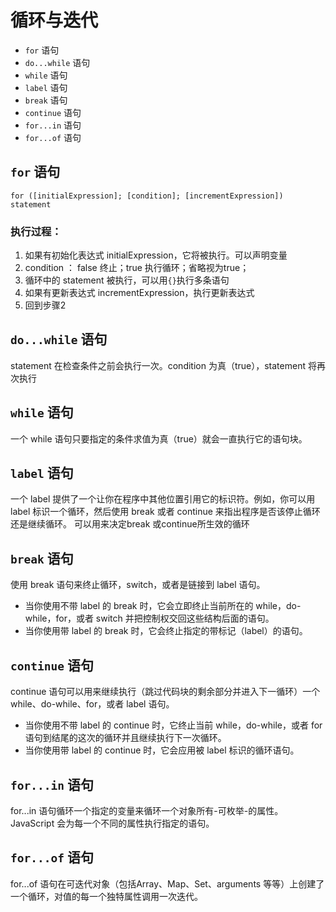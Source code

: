 # 循环与迭代
- `for` 语句
- `do...while` 语句
- `while` 语句
- `label` 语句
- `break` 语句
- `continue` 语句
- `for...in` 语句
- `for...of` 语句

## `for` 语句
`for ([initialExpression]; [condition]; [incrementExpression])
  statement
`
### 执行过程：
1. 如果有初始化表达式 initialExpression，它将被执行。可以声明变量
2. condition ： false 终止；true 执行循环；省略视为true；
3. 循环中的 statement 被执行，可以用`{}`执行多条语句
4. 如果有更新表达式 incrementExpression，执行更新表达式
5. 回到步骤2

## `do...while` 语句
statement 在检查条件之前会执行一次。condition 为真（true），statement 将再次执行

## `while` 语句
一个 while 语句只要指定的条件求值为真（true）就会一直执行它的语句块。

## `label` 语句
一个 label 提供了一个让你在程序中其他位置引用它的标识符。例如，你可以用 label 标识一个循环，然后使用 break 或者 continue 来指出程序是否该停止循环还是继续循环。
可以用来决定break 或continue所生效的循环

## `break` 语句

使用 break 语句来终止循环，switch，或者是链接到 label 语句。

- 当你使用不带 label 的 break 时，它会立即终止当前所在的 while，do-while，for，或者 switch 并把控制权交回这些结构后面的语句。
- 当你使用带 label 的 break 时，它会终止指定的带标记（label）的语句。

## `continue` 语句
continue 语句可以用来继续执行（跳过代码块的剩余部分并进入下一循环）一个 while、do-while、for，或者 label 语句。

- 当你使用不带 label 的 continue 时，它终止当前 while，do-while，或者 for 语句到结尾的这次的循环并且继续执行下一次循环。
- 当你使用带 label 的 continue 时，它会应用被 label 标识的循环语句。

## `for...in` 语句
for...in 语句循环一个指定的变量来循环一个对象所有-可枚举-的属性。JavaScript 会为每一个不同的属性执行指定的语句。

## `for...of` 语句
for...of 语句在可迭代对象（包括Array、Map、Set、arguments 等等）上创建了一个循环，对值的每一个独特属性调用一次迭代。